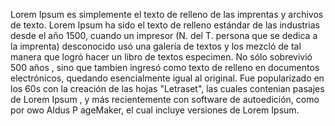 Lorem Ipsum es simplemente el texto de relleno de las imprentas y archivos de texto. Lorem Ipsum ha sido el texto de relleno estándar de las industrias desde el año 1500,
 cuando un impresor (N. del T. persona que se dedica a la imprenta) 
 desconocido usó una galería de textos y los mezcló de tal manera que logró hacer un libro de textos especimen. No sólo sobrevivió 500 años
 , sino que tambien ingresó como texto de relleno en documentos electrónicos, quedando esencialmente igual al original. Fue popularizado en los 60s
  con la creación de las hojas "Letraset", 
  las cuales contenian pasajes de Lorem Ipsum
  , y más recientemente con software de 
  autoedición, como por owo Aldus P
  ageMaker, el cual incluye versiones
   de Lorem 
   Ipsum.